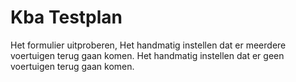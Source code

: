 # Kba Testplan

Het formulier uitproberen,
Het handmatig instellen dat er meerdere voertuigen terug gaan komen.
Het handmatig instellen dat er geen voertuigen terug gaan komen.